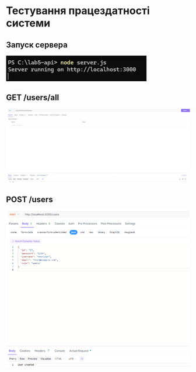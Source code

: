 # Тестування працездатності системи

## Запуск сервера

![Запуск сервера](/images/111.jpg)

## GET /users/all

![Запуск сервера](/images/112.jpg)

## POST /users

![Запуск сервера](/images/113.jpg)
